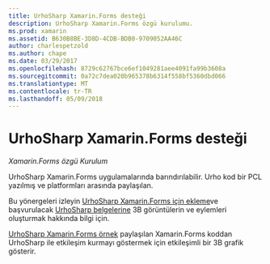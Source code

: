 ```yaml
---
title: UrhoSharp Xamarin.Forms desteği
description: UrhoSharp Xamarin.Forms özgü kurulumu.
ms.prod: xamarin
ms.assetid: B630B8BE-3D8D-4CDB-BDB0-9709052AA46C
author: charlespetzold
ms.author: chape
ms.date: 03/29/2017
ms.openlocfilehash: 8729c62767bce6ef1049281aee4091fa99b3608a
ms.sourcegitcommit: 0a72c7dea020b965378b6314f558bf5360dbd066
ms.translationtype: MT
ms.contentlocale: tr-TR
ms.lasthandoff: 05/09/2018
---
```

# <a name="urhosharp-xamarinforms-support"></a>UrhoSharp Xamarin.Forms desteği

_Xamarin.Forms özgü Kurulum_

UrhoSharp Xamarin.Forms uygulamalarında barındırılabilir. Urho kod bir PCL yazılmış ve platformları arasında paylaşılan.

Bu yönergeleri izleyin [UrhoSharp Xamarin.Forms için ekleme](~/xamarin-forms/user-interface/graphics/urhosharp.md)ve başvurulacak [UrhoSharp belgelerine](~/graphics-games/urhosharp/using.md) 3B görüntülerin ve eylemleri oluşturmak hakkında bilgi için.

[UrhoSharp Xamarin.Forms örnek](https://github.com/xamarin/urho-samples/tree/master/FormsSample) paylaşılan Xamarin.Forms koddan UrhoSharp ile etkileşim kurmayı göstermek için etkileşimli bir 3B grafik gösterir.

